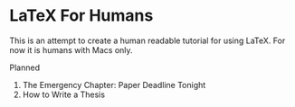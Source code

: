 # LaTeX For Humans

This is an attempt to create a human readable tutorial for using LaTeX. For now it is humans with Macs only.

Planned

1. The Emergency Chapter: Paper Deadline Tonight  
2. How to Write a Thesis  



